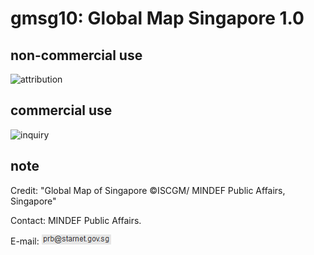 # gmsg10: Global Map Singapore 1.0
## non-commercial use
![attribution](https://globalmaps.github.io/globalmaps/attribution.png)
## commercial use
![inquiry](https://globalmaps.github.io/globalmaps/inquiry.png)

## note
Credit: "Global Map of Singapore ©ISCGM/ MINDEF Public Affairs, Singapore"

Contact: MINDEF Public Affairs.

E-mail: ![email](email.png)

